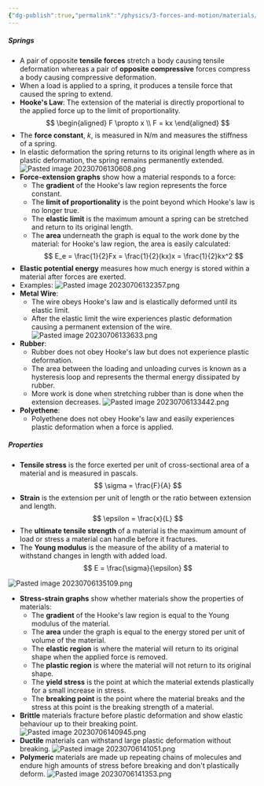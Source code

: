 ```yaml
---
{"dg-publish":true,"permalink":"/physics/3-forces-and-motion/materials/"}
---
```


##### Springs
- A pair of opposite **tensile forces** stretch a body causing tensile deformation whereas a pair of **opposite compressive** forces compress a body causing compressive deformation.
- When a load is applied to a spring, it produces a tensile force that caused the spring to extend.
- **Hooke's Law**: The extension of the material is directly proportional to the applied force up to the limit of proportionality.
$$
\begin{aligned}
F \propto x \\
F = kx
\end{aligned}
$$
- The **force constant**, *k*, is measured in N/m and measures the stiffness of a spring.
- In elastic deformation the spring returns to its original length where as in plastic deformation, the spring remains permanently extended.
![Pasted image 20230706130608.png](/img/user/Attachments/Attachments/Pasted%20image%2020230706130608.png)
- **Force-extension graphs** show how a material responds to a force:
	- The **gradient** of the Hooke's law region represents the force constant.
	- The **limit of proportionality** is the point beyond which Hooke's law is no longer true.
	- The **elastic limit** is the maximum amount a spring can be stretched and return to its original length.
	- The **area** underneath the graph is equal to the work done by the material: for Hooke's law region, the area is easily calculated:
$$
E_e = \frac{1}{2}Fx = \frac{1}{2}(kx)x = \frac{1}{2}kx^2
$$
- **Elastic potential energy** measures how much energy is stored within a material after forces are exerted.
- Examples:
	 ![Pasted image 20230706132357.png](/img/user/Attachments/Attachments/Pasted%20image%2020230706132357.png)
 - **Metal Wire**:
	- The wire obeys Hooke's law and is elastically deformed until its elastic limit.
	- After the elastic limit the wire experiences plastic deformation causing a permanent extension of the wire.
	![Pasted image 20230706133633.png](/img/user/Attachments/Attachments/Pasted%20image%2020230706133633.png)
- **Rubber**:
	- Rubber does not obey Hooke's law but does not experience plastic deformation.
	- The area between the loading and unloading curves is known as a hysteresis loop and represents the thermal energy dissipated by rubber.
	- More work is done when stretching rubber than is done when the extension decreases.
	![Pasted image 20230706133442.png](/img/user/Attachments/Attachments/Pasted%20image%2020230706133442.png)
- **Polyethene**:
	- Polyethene does not obey Hooke's law and easily experiences plastic deformation when a force is applied.

##### Properties
- **Tensile stress** is the force exerted per unit of cross-sectional area of a material and is measured in pascals.
$$
\sigma = \frac{F}{A}
$$
- **Strain** is the extension per unit of length or the ratio between extension and length.
$$
\epsilon = \frac{x}{L}
$$
- The **ultimate tensile strength** of a material is the maximum amount of load or stress a material can handle before it fractures.
- The **Young modulus** is the measure of the ability of a material to withstand changes in length with added load.
$$
E = \frac{\sigma}{\epsilon}
$$

![Pasted image 20230706135109.png](/img/user/Attachments/Attachments/Pasted%20image%2020230706135109.png)
- **Stress-strain graphs** show whether materials show the properties of materials:
	- The **gradient** of the Hooke's law region is equal to the Young modulus of the material.
	- The **area** under the graph is equal to the energy stored per unit of volume of the material.
	- The **elastic region** is where the material will return to its original shape when the applied force is removed.
	- The **plastic region** is where the material will not return to its original shape.
	- The **yield stress** is the point at which the material extends plastically for a small increase in stress.
	- The **breaking point** is the point where the material breaks and the stress at this point is the breaking strength of a material.
- **Brittle** materials fracture before plastic deformation and show elastic behaviour up to their breaking point.
![Pasted image 20230706140945.png](/img/user/Attachments/Attachments/Pasted%20image%2020230706140945.png)
- **Ductile** materials can withstand large plastic deformation without breaking.
![Pasted image 20230706141051.png](/img/user/Attachments/Attachments/Pasted%20image%2020230706141051.png)
- **Polymeric** materials are made up repeating chains of molecules and endure high amounts of stress before breaking and don't plastically deform.
![Pasted image 20230706141353.png](/img/user/Attachments/Attachments/Pasted%20image%2020230706141353.png)
